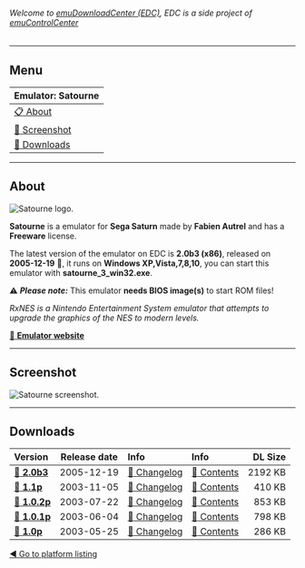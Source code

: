 ###### Welcome to [emuDownloadCenter (EDC)](https://github.com/PhoenixInteractiveNL/emuDownloadCenter/wiki/), EDC is a side project of [emuControlCenter](https://github.com/PhoenixInteractiveNL/emuControlCenter/wiki/)
***
## Menu
| **Emulator: Satourne** |
|:---------|
| [:clipboard: About](#about) |
| [:sunrise: Screenshot](#screenshot) |
| [:floppy_disk: Downloads](#downloads) |
***
## About
![](https://github.com/PhoenixInteractiveNL/emuDownloadCenter/wiki/images_emulator/satourne_logo_200.jpg "Satourne logo.")

**Satourne** is a emulator for **Sega Saturn** made by **Fabien Autrel** and has a **Freeware** license.

The latest version of the emulator on EDC is **2.0b3 (x86)**, released on **2005-12-19** :triangular_flag_on_post:, it runs on **Windows XP,Vista,7,8,10**, you can start this emulator with **satourne_3_win32.exe**.

:warning: _**Please note:**_ This emulator **needs BIOS image(s)** to start ROM files!

_RxNES is a Nintendo Entertainment System emulator that attempts to upgrade the graphics of the NES to modern levels._

[:link: **Emulator website**](http://www.satourne.consollection.com/)
***
## Screenshot
![](https://raw.githubusercontent.com/PhoenixInteractiveNL/emuDownloadCenter/master/hooks/satourne/screen.jpg "Satourne screenshot.")
***
## Downloads
| Version  | Release date  | Info       | Info       | DL Size    |
|:---------|:-------------:|:-----------|:-----------|-----------:|
| [:floppy_disk: **2.0b3**](https://github.com/PhoenixInteractiveNL/edc-repo0005/raw/master/satourne/2.0b3.7z) | 2005-12-19 | [:page_facing_up: Changelog](https://github.com/PhoenixInteractiveNL/edc-repo0005/blob/master/satourne/2.0b3_changelog.txt) | [:mag_right: Contents](https://github.com/PhoenixInteractiveNL/edc-repo0005/blob/master/satourne/2.0b3_contents.txt) | 2192 KB |
| [:floppy_disk: **1.1p**](https://github.com/PhoenixInteractiveNL/edc-repo0005/raw/master/satourne/1.1p.7z) | 2003-11-05 | [:page_facing_up: Changelog](https://github.com/PhoenixInteractiveNL/edc-repo0005/blob/master/satourne/1.1p_changelog.txt) | [:mag_right: Contents](https://github.com/PhoenixInteractiveNL/edc-repo0005/blob/master/satourne/1.1p_contents.txt) | 410 KB |
| [:floppy_disk: **1.0.2p**](https://github.com/PhoenixInteractiveNL/edc-repo0005/raw/master/satourne/1.0.2p.7z) | 2003-07-22 | [:page_facing_up: Changelog](https://github.com/PhoenixInteractiveNL/edc-repo0005/blob/master/satourne/1.0.2p_changelog.txt) | [:mag_right: Contents](https://github.com/PhoenixInteractiveNL/edc-repo0005/blob/master/satourne/1.0.2p_contents.txt) | 853 KB |
| [:floppy_disk: **1.0.1p**](https://github.com/PhoenixInteractiveNL/edc-repo0005/raw/master/satourne/1.0.1p.7z) | 2003-06-04 | [:page_facing_up: Changelog](https://github.com/PhoenixInteractiveNL/edc-repo0005/blob/master/satourne/1.0.1p_changelog.txt) | [:mag_right: Contents](https://github.com/PhoenixInteractiveNL/edc-repo0005/blob/master/satourne/1.0.1p_contents.txt) | 798 KB |
| [:floppy_disk: **1.0p**](https://github.com/PhoenixInteractiveNL/edc-repo0005/raw/master/satourne/1.0p.7z) | 2003-05-25 | [:page_facing_up: Changelog](https://github.com/PhoenixInteractiveNL/edc-repo0005/blob/master/satourne/1.0p_changelog.txt) | [:mag_right: Contents](https://github.com/PhoenixInteractiveNL/edc-repo0005/blob/master/satourne/1.0p_contents.txt) | 286 KB |

[:arrow_backward: Go to platform listing](https://github.com/PhoenixInteractiveNL/emuDownloadCenter/wiki/EDC-Platform-List)
